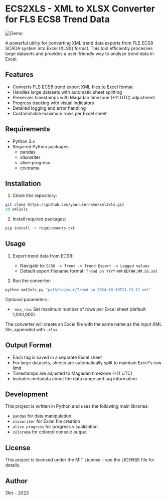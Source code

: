 # ECS2XLS - XML to XLSX Converter for FLS ECS8 Trend Data

![Demo](resources/xml2xls.gif)

A powerful utility for converting XML trend data exports from FLS ECS8 SCADA system into Excel (XLSX) format. This tool efficiently processes large datasets and provides a user-friendly way to analyze trend data in Excel.

## Features

- Converts FLS ECS8 trend export XML files to Excel format
- Handles large datasets with automatic sheet splitting
- Preserves timestamps with Magadan timezone (+11 UTC) adjustment
- Progress tracking with visual indicators
- Detailed logging and error handling
- Customizable maximum rows per Excel sheet

## Requirements

- Python 3.x
- Required Python packages:
  - pandas
  - xlsxwriter
  - alive-progress
  - colorama

## Installation

1. Clone this repository:
```bash
git clone https://github.com/yourusername/xml2xls.git
cd xml2xls
```

2. Install required packages:
```bash
pip install -r requirements.txt
```

## Usage

1. Export trend data from ECS8:
   - Navigate to: `ECS8 -> Trend -> Trend Export -> Logged values`
   - Default export filename format: `Trend on YYYY-MM-DDTHH.MM.SS.xml`

2. Run the converter:
```bash
python xml2xls.py "path/to/your/Trend on 2024-08-30T21.23.17.xml"
```

Optional parameters:
- `-max_row`: Set maximum number of rows per Excel sheet (default: 1,000,000)

The converter will create an Excel file with the same name as the input XML file, appended with `.xlsx`.

## Output Format

- Each tag is saved in a separate Excel sheet
- For large datasets, sheets are automatically split to maintain Excel's row limit
- Timestamps are adjusted to Magadan timezone (+11 UTC)
- Includes metadata about the data range and tag information

## Development

This project is written in Python and uses the following main libraries:
- `pandas` for data manipulation
- `xlsxwriter` for Excel file creation
- `alive-progress` for progress visualization
- `colorama` for colored console output

## License

This project is licensed under the MIT License - see the LICENSE file for details.

## Author

7Art - 2023

